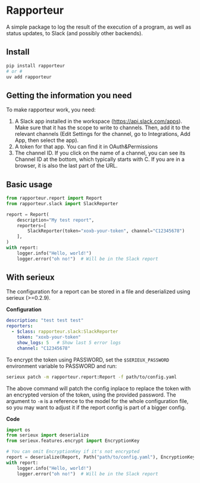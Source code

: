 
# Rapporteur

A simple package to log the result of the execution of a program, as well as status updates, to Slack (and possibly other backends).


## Install

```bash
pip install rapporteur
# or #
uv add rapporteur
```


## Getting the information you need

To make rapporteur work, you need:

1. A Slack app installed in the workspace (https://api.slack.com/apps). Make sure that it has the scope to write to channels. Then, add it to the relevant channels (Edit Settings for the channel, go to Integrations, Add App, then select the app).
2. A token for that app. You can find it in OAuth&Permissions
3. The channel ID. If you click on the name of a channel, you can see its Channel ID at the bottom, which typically starts with C. If you are in a browser, it is also the last part of the URL.


## Basic usage

```python
from rapporteur.report import Report
from rapporteur.slack import SlackReporter

report = Report(
    description="My test report",
    reporters=[
        SlackReporter(token="xoxb-your-token", channel="C12345678")
    ],
)
with report:
    logger.info("Hello, world!")
    logger.error("oh no!")  # Will be in the Slack report
```


## With serieux

The configuration for a report can be stored in a file and deserialized using serieux (>=0.2.9).

**Configuration**

```yaml
description: "test test test"
reporters:
  - $class: rapporteur.slack:SlackReporter
    token: "xoxb-your-token"
    show_logs: 5   # Show last 5 error logs
    channel: "C12345678"
```

To encrypt the token using PASSWORD, set the `$SERIEUX_PASSWORD` environment variable to PASSWORD and run:

```bash
serieux patch -m rapporteur.report:Report -f path/to/config.yaml
```

The above command will patch the config inplace to replace the token with an encrypted version of the token, using the provided password. The argument to `-m` is a reference to the model for the whole configuration file, so you may want to adjust it if the report config is part of a bigger config.

**Code**

```python
import os
from serieux import deserialize
from serieux.features.encrypt import EncryptionKey

# You can omit EncryptionKey if it's not encrypted
report = deserialize(Report, Path("path/to/config.yaml"), EncryptionKey(os.environ[SERIEUX_PASSWORD]))
with report:
    logger.info("Hello, world!")
    logger.error("oh no!")  # Will be in the Slack report
```
